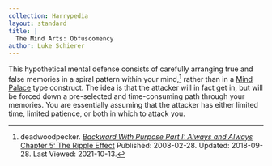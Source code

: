 ```yaml
---
collection: Harrypedia
layout: standard
title: |
  The Mind Arts: Obfuscomency
author: Luke Schierer
---
```


This hypothetical mental defense consists of carefully arranging true and false
memories in a spiral pattern within your mind,[^211013-1] rather than in a
[Mind Palace](../mind_palace/) type construct. The idea is that the
attacker will
in fact get in, but will be forced down a pre-selected and time-consuming path
through your memories. You are essentially assuming that the attacker has
either limited time, limited patience, or both in which to attack you.

[^211013-1]:
    deadwoodpecker.
    _[Backward With Purpose Part I: Always and
    Always](https://www.fanfiction.net/s/4101650)_
    [Chapter 5: The Ripple
    Effect](https://www.fanfiction.net/s/4101650/5/Backward-With-Purpose-Part-I-Always-and-Always)
    Published: 2008-02-28. Updated: 2018-09-28. Last Viewed: 2021-10-13.

